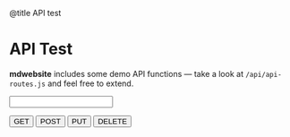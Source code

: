 @title API test

# API Test

**mdwebsite** includes some demo API functions — take a look at `/api/api-routes.js` and feel free to extend.

<input id="response" type="text">

<button onclick="app.testGet('#response')">GET</button>
<button onclick="app.testPost('#response')">POST</button>
<button onclick="app.testPut('#response')">PUT</button>
<button onclick="app.testDelete('#response')">DELETE</button>
